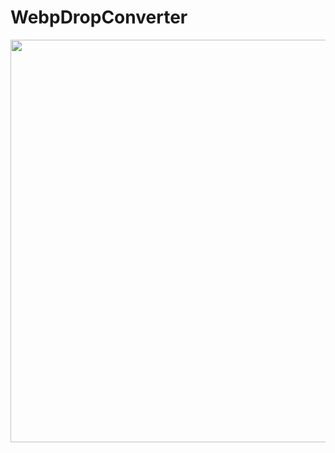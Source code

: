 # WebpDropConverter

<img src="https://github.com/aymspecial/WebpDropConverter/Documents/Captured.jpg" width="644px">
